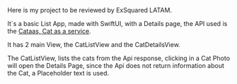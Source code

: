 Here is my project to be reviewed by ExSquared LATAM.

It`s a basic List App, made with SwiftUI, with a Details page, the API used is the [Cataas, Cat as a service](http://cataas.com).

It has 2 main View, the CatListView and the CatDetailsView.

The CatListView, lists the cats from the Api response, clicking in a Cat Photo will open the Details Page, since the Api does not return information about the Cat, a Placeholder text is used.


